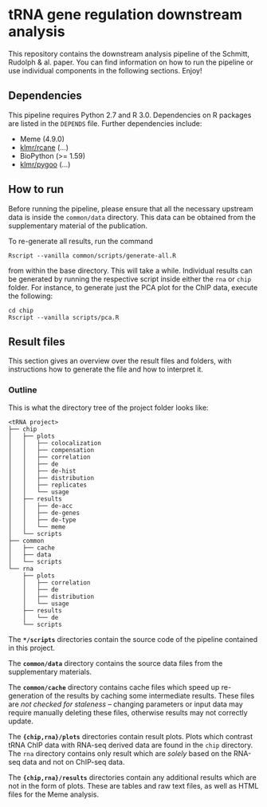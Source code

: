 tRNA gene regulation downstream analysis
========================================

This repository contains the downstream analysis pipeline of the Schmitt,
Rudolph & al. paper. You can find information on how to run the pipeline or use
individual components in the following sections. Enjoy!

Dependencies
------------

This pipeline requires Python 2.7 and R 3.0. Dependencies on R packages are
listed in the `DEPENDS` file. Further dependencies include:

* Meme (4.9.0)
* [klmr/rcane][] (…)
* BioPython (>= 1.59)
* [klmr/pygoo][] (…)

[klmr/rcane]: https://github.com/klmr/rcane/tree/…
[klmr/pygoo]: https://github.com/klmr/pygoo/tree/…

How to run
----------

Before running the pipeline, please ensure that all the necessary upstream data
is inside the `common/data` directory. This data can be obtained from the
supplementary material of the publication.

To re-generate all results, run the command

```shell
Rscript --vanilla common/scripts/generate-all.R
```

from within the base directory. This will take a while. Individual results can
be generated by running the respective script inside either the `rna` or `chip`
folder. For instance, to generate just the PCA plot for the ChIP data, execute
the following:

```shell
cd chip
Rscript --vanilla scripts/pca.R
```

Result files
------------

This section gives an overview over the result files and folders, with
instructions how to generate the file and how to interpret it.

### Outline

This is what the  directory tree of the project folder looks like:

    <tRNA project>
    ├── chip
    │   ├── plots
    │   │   ├── colocalization
    │   │   ├── compensation
    │   │   ├── correlation
    │   │   ├── de
    │   │   ├── de-hist
    │   │   ├── distribution
    │   │   ├── replicates
    │   │   └── usage
    │   ├── results
    │   │   ├── de-acc
    │   │   ├── de-genes
    │   │   ├── de-type
    │   │   └── meme
    │   └── scripts
    ├── common
    │   ├── cache
    │   ├── data
    │   └── scripts
    └── rna
        ├── plots
        │   ├── correlation
        │   ├── de
        │   ├── distribution
        │   └── usage
        ├── results
        │   └── de
        └── scripts

The **`*/scripts`** directories contain the source code of the pipeline contained in
this project.

The **`common/data`** directory contains the source data files from the
supplementary materials.

The **`common/cache`** directory contains cache files which speed up re-generation
of the results by caching some intermediate results. These files are *not
checked for staleness* – changing parameters or input data may require manually
deleting these files, otherwise results may not correctly update.

<!--
    Curious bug: replacing <code>…</code> with `…` in the following paragraph
    causes the intial ``**`plots`**`` to be rendered with verbatim `**` rather
    than in bold. GFM FTW.
-->

The **`{chip,rna}/plots`** directories contain result plots. Plots which
contrast tRNA ChIP data with RNA-seq derived data are found in the
<code>chip</code> directory. The <code>rna</code> directory contains only result
which are *solely* based on the RNA-seq data and not on ChIP-seq data.

The **`{chip,rna}/results`** directories contain any additional results which
are not in the form of plots. These are tables and raw text files, as well as
HTML files for the Meme analysis.
